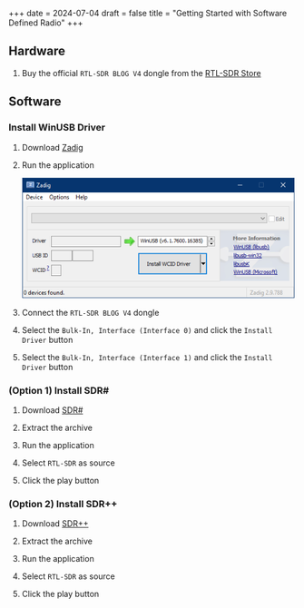 +++
date = 2024-07-04
draft = false
title = "Getting Started with Software Defined Radio"
+++

## Hardware

1. Buy the official `RTL-SDR BLOG V4` dongle from the [RTL-SDR Store](https://www.rtl-sdr.com/buy-rtl-sdr-dvb-t-dongles/)

## Software

### Install WinUSB Driver

1. Download [Zadig](https://zadig.akeo.ie/)

2. Run the application

    ![zadig](zadig.png)

3. Connect the `RTL-SDR BLOG V4` dongle

4. Select the `Bulk-In, Interface (Interface 0)` and click the `Install Driver` button

5. Select the `Bulk-In, Interface (Interface 1)` and click the `Install Driver` button

### (Option 1) Install SDR#

1. Download [SDR#](https://airspy.com/download/)

2. Extract the archive

3. Run the application

4. Select `RTL-SDR` as source

5. Click the play button

### (Option 2) Install SDR++

1. Download [SDR++](https://github.com/AlexandreRouma/SDRPlusPlus/releases/tag/nightly)

2. Extract the archive

3. Run the application

4. Select `RTL-SDR` as source

5. Click the play button
